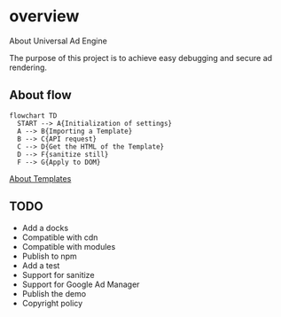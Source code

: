 
# overview

About Universal Ad Engine

The purpose of this project is to achieve easy debugging and secure ad rendering.


## About flow

```mermaid
flowchart TD
  START --> A{Initialization of settings}
  A --> B{Importing a Template}
  B --> C{API request}
  C --> D{Get the HTML of the Template}
  D --> F{sanitize still}
  F --> G{Apply to DOM}
```

[About Templates](docs/template.md)

## TODO

- Add a docks
- Compatible with cdn
- Compatible with modules
- Publish to npm
- Add a test
- Support for sanitize
- Support for Google Ad Manager
- Publish the demo
- Copyright policy


